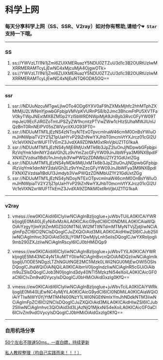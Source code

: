 # 科学上网

### 每天分享科学上网（SS、SSR、V2ray）如对你有帮助,请给个`♥ Star`支持一下哦。

---



### SS

1. ss://YWVzLTI1Ni1jZmI6ZUlXMERuazY5NDU0ZTZuU3d1c3B2OURtUzIwMXRRMERAMTcyLjEwNC4xMjcuMjA4OjgwOTk=
2. ss://YWVzLTI1Ni1jZmI6ZUlXMERuazY5NDU0ZTZuU3d1c3B2OURtUzIwMXRRMERAMTcyLjEwNC4xNjEuNTQ6ODA5OQ==

---

### ssr

1. ssr://NDUuNzcuMTgwLjIwOTo4ODg6YXV0aF9hZXMxMjhfc2hhMTphZXMtMjU2LWNmYjpwbGFpbjpVMVpKVURnPS8/b2Jmc3BhcmFtPU5XVTFaV0kyTWpJNExtMXBZM0p2YzI5bWRDNWpiMjA9JnByb3RvcGFyYW09TmpJeU9EcFJiR0ZoTmtJPSZyZW1hcmtzPTVwZWw1cHlzSUhaMWJIUnlJQzBnT0RnNElPV05sZWVycitXUG93PT0=
2. ssr://NDUuMTM1LjEzNS4zNToyNTExOTpvcmlnaW46cmM0OnBsYWluOmJHNWpiaTV2Y21jZ1pUaHYvP29iZnNwYXJhbT0mcmVtYXJrcz01cGl2UVc1eVlXN2xrWUF1TVEmZ3JvdXA9ZDNkM0xtRnVjbUZ1TG1kaA
3. ssr://NDUuMTM1LjEzNS4yMjE6MjUxMTk6b3JpZ2luOnJjNDpwbGFpbjpiRzVqYmk1dmNtY2daVGh2Lz9vYmZzcGFyYW09JnJlbWFya3M9NXBpdlFXNXlZVzdsa1lBdU1nJmdyb3VwPWQzZDNMbUZ1Y21GdUxtZGg
4. ssr://NDUuMTM1LjEzNS4yMDk6MjUxMTk6b3JpZ2luOnJjNDpwbGFpbjpiRzVqYmk1dmNtY2daVGh2Lz9vYmZzcGFyYW09JnJlbWFya3M9NXBpdlFXNXlZVzdsa1lBdU13Jmdyb3VwPWQzZDNMbUZ1Y21GdUxtZGg
5. ssr://NDUuMTM1LjEzNS4yNDoyNTExOTpvcmlnaW46cmM0OnBsYWluOmJHNWpiaTV2Y21jZ1pUaHYvP29iZnNwYXJhbT0mcmVtYXJrcz01cGl2UVc1eVlXN2xrWUF1TkEmZ3JvdXA9ZDNkM0xtRnVjbUZ1TG1kaA

---

### v2ray

1. vmess://ew0KICAidiI6ICIyIiwNCiAgInBzIjogIue+juWbvTUiLA0KICAiYWRkIjogIjE0Mi40LjEyNi4xMzAiLA0KICAicG9ydCI6ICI0NDMiLA0KICAiaWQiOiAiYzgyYjlmYjItZmM0ZS00MTNiLWI2MTItNTdmMTMyNTVjZjdjIiwNCiAgImFpZCI6ICI2NCIsDQogICJuZXQiOiAid3MiLA0KICAidHlwZSI6ICJub25lIiwNCiAgImhvc3QiOiAid3d3LjY0MTQwMjIyLnh5eiIsDQogICJwYXRoIjogIi9mb290ZXJzIiwNCiAgInRscyI6ICJ0bHMiDQp9 

2. vmess://ew0KICAidiI6ICIyIiwNCiAgInBzIjogIue+juWbvTYiLA0KICAiYWRkIjogIjE5Mi43NC4yNTAuMTY0IiwNCiAgInBvcnQiOiAiNDQzIiwNCiAgImlkIjogIjU1ODE5NDgzLTZhNGUtNGE2MC1iMzk0LWI2NGU0MjEwOWI5OSIsDQogICJhaWQiOiAiNjQiLA0KICAibmV0IjogIndzIiwNCiAgInR5cGUiOiAibm9uZSIsDQogICJob3N0IjogInd3dy40NTI5MzkzNi54eXoiLA0KICAicGF0aCI6ICIvZm9vdGVycyIsDQogICJ0bHMiOiAidGxzIg0KfQ==  

3. vmess://ew0KICAidiI6ICIyIiwNCiAgInBzIjogIue+juWbvTciLA0KICAiYWRkIjogIjE0Mi40LjEwNC4yMjYiLA0KICAicG9ydCI6ICI0NDMiLA0KICAiaWQiOiAiYTIwNWY0YjYtMTM4Ni00NzY1LWI0NGEtNmIxYmJhNDdkNTM3IiwNCiAgImFpZCI6ICI2NCIsDQogICJuZXQiOiAid3MiLA0KICAidHlwZSI6ICJub25lIiwNCiAgImhvc3QiOiAid3d3LjAzNjQ1MjkxNi54eXoiLA0KICAicGF0aCI6ICIvZm9vdGVycyIsDQogICJ0bHMiOiAidGxzIg0KfQ==  

---

### 自用机场分享

[50个左右不限速50ms，一直白嫖，持续更新](http://www.anran.ga/?cid=2&tid=3 "50个左右不限速，一直白嫖，持续更新")

[私人教程整理（均自己实践而来！！！）](http://www.anran.ga/ "私人教程整理")